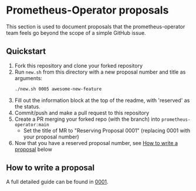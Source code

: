 # Prometheus-Operator proposals

This section is used to document proposals that the prometheus-operator team feels go beyond the scope of a simple GitHub issue.

## Quickstart
1. Fork this repository and clone your forked repository
2. Run `new.sh` from this directory with a new proposal number and title as arguments:
   ```bash
   ./new.sh 0005 awesome-new-feature
   ```
3. Fill out the information block at the top of the readme, with 'reserved' as the status.
4. Commit/push and make a pull request to this repository
5. Create a PR merging your forked repo (with the branch) into `prometheus-operator:main`
   - Set the title of MR to "Reserving Proposal 0001" (replacing 0001 with your proposal number)
6. Now that you have a reserved proposal number, see [How to write a proposal](#how-to-write-a-proposal) below

## How to write a proposal
A full detailed guide can be found in [0001](0001/README.md).